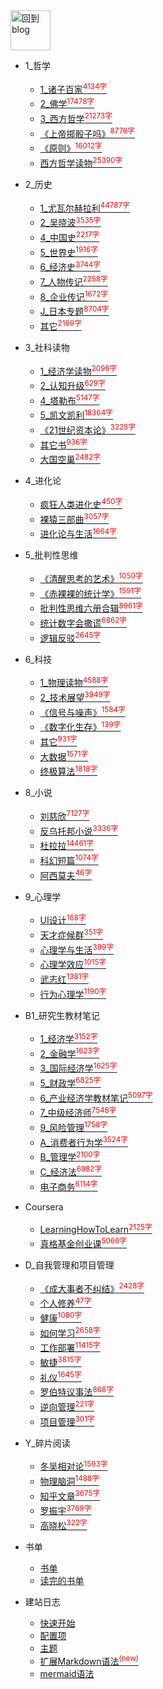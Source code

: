 
<a href="http://www.guofei.site" target='blog'>
<img src="http://www.guofei.site/public/img/me.png"  alt="回到blog" height="64" width="64">
</a>

* 1_哲学
    * [1_诸子百家<sup style = "color:red">4134字<sup>](docs/1_哲学/1_诸子百家.md)
    * [2_佛学<sup style = "color:red">17478字<sup>](docs/1_哲学/2_佛学.md)
    * [3_西方哲学<sup style = "color:red">21273字<sup>](docs/1_哲学/3_西方哲学.md)
    * [《上帝掷骰子吗》<sup style = "color:red">8776字<sup>](docs/1_哲学/《上帝掷骰子吗》.md)
    * [《原则》<sup style = "color:red">16012字<sup>](docs/1_哲学/《原则》.md)
    * [西方哲学读物<sup style = "color:red">25390字<sup>](docs/1_哲学/西方哲学读物.md)
* 2_历史
    * [1_尤瓦尔赫拉利<sup style = "color:red">44787字<sup>](docs/2_历史/1_尤瓦尔赫拉利.md)
    * [2_吴晓波<sup style = "color:red">3535字<sup>](docs/2_历史/2_吴晓波.md)
    * [4_中国史<sup style = "color:red">2217字<sup>](docs/2_历史/4_中国史.md)
    * [5_世界史<sup style = "color:red">1916字<sup>](docs/2_历史/5_世界史.md)
    * [6_经济史<sup style = "color:red">3744字<sup>](docs/2_历史/6_经济史.md)
    * [7_人物传记<sup style = "color:red">2258字<sup>](docs/2_历史/7_人物传记.md)
    * [8_企业传记<sup style = "color:red">1672字<sup>](docs/2_历史/8_企业传记.md)
    * [J_日本专题<sup style = "color:red">8704字<sup>](docs/2_历史/J_日本专题.md)
    * [其它<sup style = "color:red">2169字<sup>](docs/2_历史/其它.md)
* 3_社科读物
    * [1_经济学读物<sup style = "color:red">2096字<sup>](docs/3_社科读物/1_经济学读物.md)
    * [2_认知升级<sup style = "color:red">629字<sup>](docs/3_社科读物/2_认知升级.md)
    * [4_塔勒布<sup style = "color:red">5147字<sup>](docs/3_社科读物/4_塔勒布.md)
    * [5_凯文凯利<sup style = "color:red">18364字<sup>](docs/3_社科读物/5_凯文凯利.md)
    * [《21世纪资本论》<sup style = "color:red">3225字<sup>](docs/3_社科读物/《21世纪资本论》.md)
    * [其它书<sup style = "color:red">936字<sup>](docs/3_社科读物/其它书.md)
    * [大国空巢<sup style = "color:red">2482字<sup>](docs/3_社科读物/大国空巢.md)
* 4_进化论
    * [疯狂人类进化史<sup style = "color:red">450字<sup>](docs/4_进化论/疯狂人类进化史.md)
    * [裸猿三部曲<sup style = "color:red">3057字<sup>](docs/4_进化论/裸猿三部曲.md)
    * [进化论与生活<sup style = "color:red">1664字<sup>](docs/4_进化论/进化论与生活.md)
* 5_批判性思维
    * [《清醒思考的艺术》<sup style = "color:red">1050字<sup>](docs/5_批判性思维/《清醒思考的艺术》.md)
    * [《赤裸裸的统计学》<sup style = "color:red">1591字<sup>](docs/5_批判性思维/《赤裸裸的统计学》.md)
    * [批判性思维六册合辑<sup style = "color:red">8961字<sup>](docs/5_批判性思维/批判性思维六册合辑.md)
    * [统计数字会撒谎<sup style = "color:red">6862字<sup>](docs/5_批判性思维/统计数字会撒谎.md)
    * [逻辑反驳<sup style = "color:red">2645字<sup>](docs/5_批判性思维/逻辑反驳.md)
* 6_科技
    * [1_物理读物<sup style = "color:red">4588字<sup>](docs/6_科技/1_物理读物.md)
    * [2_技术展望<sup style = "color:red">3949字<sup>](docs/6_科技/2_技术展望.md)
    * [《信号与噪声》<sup style = "color:red">1584字<sup>](docs/6_科技/《信号与噪声》.md)
    * [《数字化生存》<sup style = "color:red">139字<sup>](docs/6_科技/《数字化生存》.md)
    * [其它<sup style = "color:red">931字<sup>](docs/6_科技/其它.md)
    * [大数据<sup style = "color:red">1571字<sup>](docs/6_科技/大数据.md)
    * [终极算法<sup style = "color:red">1818字<sup>](docs/6_科技/终极算法.md)
* 8_小说
    * [刘慈欣<sup style = "color:red">7127字<sup>](docs/8_小说/刘慈欣.md)
    * [反乌托邦小说<sup style = "color:red">3336字<sup>](docs/8_小说/反乌托邦小说.md)
    * [杜拉拉<sup style = "color:red">14461字<sup>](docs/8_小说/杜拉拉.md)
    * [科幻短篇<sup style = "color:red">1074字<sup>](docs/8_小说/科幻短篇.md)
    * [阿西莫夫<sup style = "color:red">46字<sup>](docs/8_小说/阿西莫夫.md)
* 9_心理学
    * [UI设计<sup style = "color:red">168字<sup>](docs/9_心理学/UI设计.md)
    * [天才症候群<sup style = "color:red">351字<sup>](docs/9_心理学/天才症候群.md)
    * [心理学与生活<sup style = "color:red">399字<sup>](docs/9_心理学/心理学与生活.md)
    * [心理学效应<sup style = "color:red">1015字<sup>](docs/9_心理学/心理学效应.md)
    * [武志红<sup style = "color:red">1381字<sup>](docs/9_心理学/武志红.md)
    * [行为心理学<sup style = "color:red">1190字<sup>](docs/9_心理学/行为心理学.md)
* B1_研究生教材笔记
    * [1_经济学<sup style = "color:red">3152字<sup>](docs/B1_研究生教材笔记/1_经济学.md)
    * [2_金融学<sup style = "color:red">1623字<sup>](docs/B1_研究生教材笔记/2_金融学.md)
    * [3_国际经济学<sup style = "color:red">1625字<sup>](docs/B1_研究生教材笔记/3_国际经济学.md)
    * [5_财政学<sup style = "color:red">6825字<sup>](docs/B1_研究生教材笔记/5_财政学.md)
    * [6_产业经济学教材笔记<sup style = "color:red">5097字<sup>](docs/B1_研究生教材笔记/6_产业经济学教材笔记.md)
    * [7_中级经济师<sup style = "color:red">7548字<sup>](docs/B1_研究生教材笔记/7_中级经济师.md)
    * [9_风险管理<sup style = "color:red">1758字<sup>](docs/B1_研究生教材笔记/9_风险管理.md)
    * [A_消费者行为学<sup style = "color:red">3524字<sup>](docs/B1_研究生教材笔记/A_消费者行为学.md)
    * [B_管理学<sup style = "color:red">2100字<sup>](docs/B1_研究生教材笔记/B_管理学.md)
    * [C_经济法<sup style = "color:red">6982字<sup>](docs/B1_研究生教材笔记/C_经济法.md)
    * [电子商务<sup style = "color:red">6114字<sup>](docs/B1_研究生教材笔记/电子商务.md)
* Coursera
    * [LearningHowToLearn<sup style = "color:red">2125字<sup>](docs/Coursera/LearningHowToLearn.md)
    * [真格基金创业课<sup style = "color:red">5066字<sup>](docs/Coursera/真格基金创业课.md)
* D_自我管理和项目管理
    * [《成大事者不纠结》<sup style = "color:red">2428字<sup>](docs/D_自我管理和项目管理/《成大事者不纠结》.md)
    * [个人修养<sup style = "color:red">47字<sup>](docs/D_自我管理和项目管理/个人修养.md)
    * [健康<sup style = "color:red">1080字<sup>](docs/D_自我管理和项目管理/健康.md)
    * [如何学习<sup style = "color:red">2658字<sup>](docs/D_自我管理和项目管理/如何学习.md)
    * [工作部署<sup style = "color:red">11415字<sup>](docs/D_自我管理和项目管理/工作部署.md)
    * [敏捷<sup style = "color:red">3815字<sup>](docs/D_自我管理和项目管理/敏捷.md)
    * [礼仪<sup style = "color:red">1645字<sup>](docs/D_自我管理和项目管理/礼仪.md)
    * [罗伯特议事法<sup style = "color:red">868字<sup>](docs/D_自我管理和项目管理/罗伯特议事法.md)
    * [逆向管理<sup style = "color:red">221字<sup>](docs/D_自我管理和项目管理/逆向管理.md)
    * [项目管理<sup style = "color:red">301字<sup>](docs/D_自我管理和项目管理/项目管理.md)
* Y_碎片阅读
    * [冬吴相对论<sup style = "color:red">1593字<sup>](docs/Y_碎片阅读/冬吴相对论.md)
    * [物理脑洞<sup style = "color:red">1488字<sup>](docs/Y_碎片阅读/物理脑洞.md)
    * [知乎文章<sup style = "color:red">3675字<sup>](docs/Y_碎片阅读/知乎文章.md)
    * [罗振宇<sup style = "color:red">3769字<sup>](docs/Y_碎片阅读/罗振宇.md)
    * [高晓松<sup style = "color:red">322字<sup>](docs/Y_碎片阅读/高晓松.md)


* 书单
    * [书单](书单/书单.md)
    * [读完的书单](书单/读完的书单.md)
* 建站日志
    * [快速开始](建站日志/quickstart.md)
    * [配置项](建站日志/configuration.md)
    * [主题](建站日志/themes.md)
    * [扩展Markdown语法<sup style="color:red">(new)<sup>](建站日志/markdown.md)
    * [mermaid语法](建站日志/mermaid.md)
